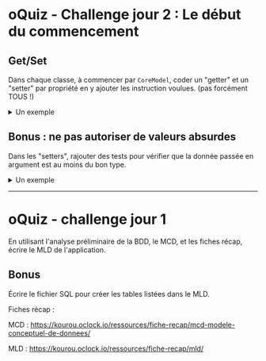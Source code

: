 # oQuiz - Challenge jour 2 : Le début du commencement

## Get/Set

Dans chaque classe, à commencer par `CoreModel`, coder un "getter" et un "setter" par propriété en y ajouter les instruction voulues.
(pas forcément TOUS !)

<details>
<summary>Un exemple </summary>

```JS
class CoreModel {
  id;

  get id() {
    return this.id;
  };

  set id(value) {
    this.id = value;
  };
};
```

</details>

## Bonus : ne pas autoriser de valeurs absurdes

Dans les "setters", rajouter des tests pour vérifier que la donnée passée en argument est au moins du bon type.

<details>
<summary>Un exemple</summary>

```js
class CoreModel {
  id;

  set id(value) {
    if(isNaN(parseInt(value, 10))) {
      throw Error("CoreModel.id must be a integer !");
      // on "lève" une erreur => ça arrête tout !
    }
    this.id = value;
  }
};
```

</details>


----------------------------------------------------


# oQuiz - challenge jour 1

En utilisant l'analyse préliminaire de la BDD, le MCD, et les fiches récap, écrire le MLD de l'application.

## Bonus

Écrire le fichier SQL pour créer les tables listées dans le MLD.


Fiches récap :

MCD : https://kourou.oclock.io/ressources/fiche-recap/mcd-modele-conceptuel-de-donnees/

MLD : https://kourou.oclock.io/ressources/fiche-recap/mld/
